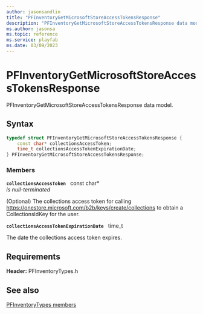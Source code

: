 ```yaml
---
author: jasonsandlin
title: "PFInventoryGetMicrosoftStoreAccessTokensResponse"
description: "PFInventoryGetMicrosoftStoreAccessTokensResponse data model."
ms.author: jasonsa
ms.topic: reference
ms.service: playfab
ms.date: 03/09/2023
---
```


# PFInventoryGetMicrosoftStoreAccessTokensResponse  

PFInventoryGetMicrosoftStoreAccessTokensResponse data model.  

## Syntax  
  
```cpp
typedef struct PFInventoryGetMicrosoftStoreAccessTokensResponse {  
    const char* collectionsAccessToken;  
    time_t collectionsAccessTokenExpirationDate;  
} PFInventoryGetMicrosoftStoreAccessTokensResponse;  
```
  
### Members  
  
**`collectionsAccessToken`** &nbsp; const char*  
*is null-terminated*  
  
(Optional) The collections access token for calling https://onestore.microsoft.com/b2b/keys/create/collections to obtain a CollectionsIdKey for the user.
  
**`collectionsAccessTokenExpirationDate`** &nbsp; time_t  
  
The date the collections access token expires.
  
  
## Requirements  
  
**Header:** PFInventoryTypes.h
  
## See also  
[PFInventoryTypes members](../pfinventorytypes_members.md)  

  
  
